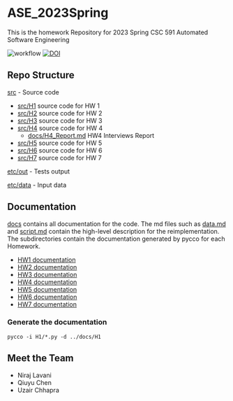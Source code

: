 # ASE_2023Spring
This is the homework Repository for 2023 Spring CSC 591 Automated Software Engineering

![workflow](https://github.com/qchen59/ASE_2023Spring/actions/workflows/test.yml/badge.svg)
[![DOI](https://zenodo.org/badge/588302670.svg)](https://zenodo.org/badge/latestdoi/588302670)

## Repo Structure

[src](src) - Source code
- [src/H1](src/H1) source code for HW 1
- [src/H2](src/H2) source code for HW 2
- [src/H3](src/H3) source code for HW 3
- [src/H4](src/H4) source code for HW 4
  - [docs/H4_Report.md](docs/H4_Report.md) HW4 Interviews Report
- [src/H5](src/H5) source code for HW 5
- [src/H6](src/H6) source code for HW 6
- [src/H7](src/H7) source code for HW 7

[etc/out](etc/out) - Tests output

[etc/data](etc/data) - Input data

## Documentation

[docs](docs) contains all documentation for the code. The md files such as [data.md](docs/data.md) and [script.md](docs/script.md) contain the high-level description for the reimplementation. The subdirectories contain the documentation generated by pycco for each Homework.

- [HW1 documentation](https://htmlpreview.github.io/?https://github.com/qchen59/ASE_2023Spring/blob/main/docs/H1/index.html) 
- [HW2 documentation](https://htmlpreview.github.io/?https://github.com/qchen59/ASE_2023Spring/blob/main/docs/H2/index.html)
- [HW3 documentation](https://htmlpreview.github.io/?https://github.com/qchen59/ASE_2023Spring/blob/main/docs/H3/index.html)
- [HW4 documentation](https://htmlpreview.github.io/?https://github.com/qchen59/ASE_2023Spring/blob/main/docs/H4/index.html)
- [HW5 documentation](https://htmlpreview.github.io/?https://github.com/qchen59/ASE_2023Spring/blob/main/docs/H5/index.html)
- [HW6 documentation](https://htmlpreview.github.io/?https://github.com/qchen59/ASE_2023Spring/blob/main/docs/H6/index.html)
- [HW7 documentation](https://htmlpreview.github.io/?https://github.com/qchen59/ASE_2023Spring/blob/main/docs/H7/index.html)
### Generate the documentation
`` pycco -i H1/*.py -d ../docs/H1 ``



## Meet the Team
- Niraj Lavani
- Qiuyu Chen
- Uzair Chhapra
